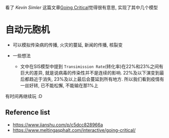 看了 *Kevin Simler* 这篇文章[Going Critical](https://www.meltingasphalt.com/interactive/going-critical/)觉得很有意思, 实现了其中几个模型

# 自动元胞机
- 可以模拟传染病的传播, 火灾的蔓延, 新闻的传播, 核裂变

- 一些想法
    - 文中在SIS模型中提到 `Transimission Rate`(转化率)在22%和23%之间有巨大的差异, 就是说病毒的传染性并不是连续的影响. 22%及以下演变到最后都趋近于消失, 23%及以上最后会蔓延到所有地方. 所以我们看到疫情有一丝好转, 已不能松懈, 不能输在那1%上


有时间再继续玩​ :D​

## Reference list

- https://www.jianshu.com/p/c5dcc828966a
- https://www.meltingasphalt.com/interactive/going-critical/
